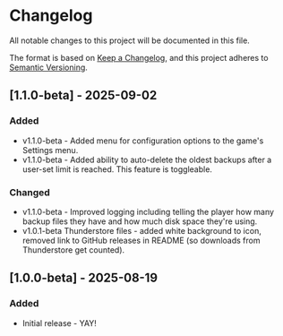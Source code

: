 # Changelog

All notable changes to this project will be documented in this file.

The format is based on [Keep a Changelog](https://keepachangelog.com/en/1.1.0/),
and this project adheres to [Semantic Versioning](https://semver.org/spec/v2.0.0.html).

## [1.1.0-beta] - 2025-09-02

### Added

- v1.1.0-beta - Added menu for configuration options to the game's Settings menu.
- v1.1.0-beta - Added ability to auto-delete the oldest backups after a user-set limit is reached. This feature is toggleable.

### Changed

- v1.1.0-beta - Improved logging including telling the player how many backup files they have and how much disk space they're using.
- v1.0.1-beta Thunderstore files - added white background to icon, removed link to GitHub releases in README (so downloads from Thunderstore get counted).

## [1.0.0-beta] - 2025-08-19

### Added

- Initial release - YAY!